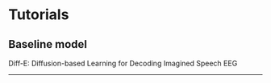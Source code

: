 # Tutorials
## Baseline model
Diff-E: Diffusion-based Learning for Decoding Imagined Speech EEG

---